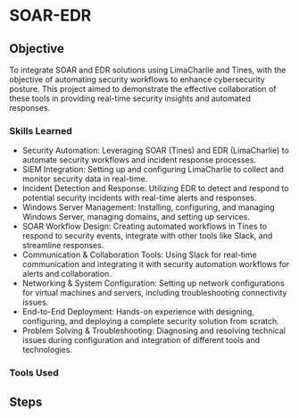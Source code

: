 # SOAR-EDR

## Objective

To integrate SOAR and EDR solutions using LimaCharlie and Tines, with the objective of automating security workflows to enhance cybersecurity posture. This project aimed to demonstrate the effective collaboration of these tools in providing real-time security insights and automated responses.

### Skills Learned
- Security Automation: Leveraging SOAR (Tines) and EDR (LimaCharlie) to automate security workflows and incident response processes.
- SIEM Integration: Setting up and configuring LimaCharlie to collect and monitor security data in real-time.
- Incident Detection and Response: Utilizing EDR to detect and respond to potential security incidents with real-time alerts and responses.
- Windows Server Management: Installing, configuring, and managing Windows Server, managing domains, and setting up services.
- SOAR Workflow Design: Creating automated workflows in Tines to respond to security events, integrate with other tools like Slack, and streamline responses.
- Communication & Collaboration Tools: Using Slack for real-time communication and integrating it with security automation workflows for alerts and collaboration.
- Networking & System Configuration: Setting up network configurations for virtual machines and servers, including troubleshooting connectivity issues.
- End-to-End Deployment: Hands-on experience with designing, configuring, and deploying a complete security solution from scratch.
- Problem Solving & Troubleshooting: Diagnosing and resolving technical issues during configuration and integration of different tools and technologies.

### Tools Used



## Steps
